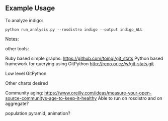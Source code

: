 
## Example Usage

To analyze indigo:

    python run_analysis.py --rosdistro indigo --output indigo_ALL


Notes:

other tools:

Ruby based simple graphs: https://github.com/tomgi/git_stats
Python based framework for querying using GitPython http://repo.or.cz/w/git-stats.git

Low level GitPython




Other charts desired

Community aging: https://www.oreilly.com/ideas/measure-your-open-source-communitys-age-to-keep-it-healthy
Able to run on rosdistro and on aggregate?

population pyramid, animation?

